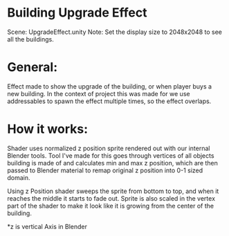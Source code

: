 # Building Upgrade Effect

 Scene: UpgradeEffect.unity
 Note: Set the display size to 2048x2048 to see all the buildings.

# General:

Effect made to show the upgrade of the building, or when player buys a new building. In the context of project this was made for we use addressables to spawn the effect multiple times, so the effect overlaps.

# How it works:

Shader uses normalized z position sprite rendered out with our internal Blender tools. Tool I've made for this goes through vertices of all objects building is made of and calculates min and max z position, which are then passed to Blender material to remap original z position into 0-1 sized domain.

Using z Position shader sweeps the sprite from bottom to top, and when it reaches the middle it starts to fade out.
Sprite is also scaled in the vertex part of the shader to make it look like it is growing from the center of the building.

*z is vertical Axis in Blender